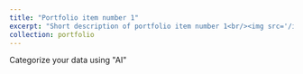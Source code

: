 ```yaml
---
title: "Portfolio item number 1"
excerpt: "Short description of portfolio item number 1<br/><img src='/images/500x300.png'>"
collection: portfolio
---
```


Categorize your data using "AI"